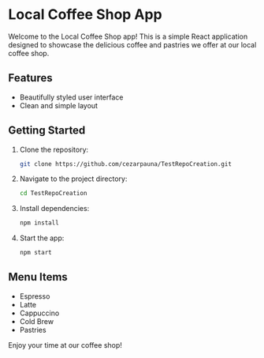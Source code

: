 # Local Coffee Shop App

Welcome to the Local Coffee Shop app! This is a simple React application designed to showcase the delicious coffee and pastries we offer at our local coffee shop.

## Features
- Beautifully styled user interface
- Clean and simple layout

## Getting Started
1. Clone the repository:
   ```bash
   git clone https://github.com/cezarpauna/TestRepoCreation.git
   ```
2. Navigate to the project directory:
   ```bash
   cd TestRepoCreation
   ```
3. Install dependencies:
   ```bash
   npm install
   ```
4. Start the app:
   ```bash
   npm start
   ```

## Menu Items
- Espresso
- Latte
- Cappuccino
- Cold Brew
- Pastries

Enjoy your time at our coffee shop!